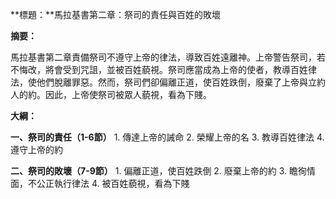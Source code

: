 **標題：**馬拉基書第二章：祭司的責任與百姓的敗壞

**摘要：**

馬拉基書第二章責備祭司不遵守上帝的律法，導致百姓遠離神。上帝警告祭司，若不悔改，將會受到咒詛，並被百姓藐視。祭司應當成為上帝的使者，教導百姓律法，使他們脫離罪惡。然而，祭司們卻偏離正道，使百姓跌倒，廢棄了上帝與立約人的約。因此，上帝使祭司被眾人藐視，看為下賤。

**大綱：**

**一、祭司的責任（1-6節）**
    1. 傳達上帝的誡命
    2. 榮耀上帝的名
    3. 教導百姓律法
    4. 遵守上帝的約

**二、祭司的敗壞（7-9節）**
    1. 偏離正道，使百姓跌倒
    2. 廢棄上帝的約
    3. 瞻徇情面，不公正執行律法
    4. 被百姓藐視，看為下賤